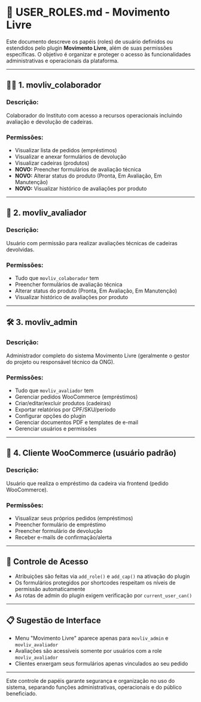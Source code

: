 # 👥 USER_ROLES.md - Movimento Livre

Este documento descreve os papéis (roles) de usuário definidos ou estendidos pelo plugin **Movimento Livre**, além de suas permissões específicas. O objetivo é organizar e proteger o acesso às funcionalidades administrativas e operacionais da plataforma.

---

## 🧑‍⚕️ 1. movliv_colaborador

### Descrição:
Colaborador do Instituto com acesso a recursos operacionais incluindo avaliação e devolução de cadeiras.

### Permissões:
- Visualizar lista de pedidos (empréstimos)
- Visualizar e anexar formulários de devolução
- Visualizar cadeiras (produtos)
- **NOVO:** Preencher formulários de avaliação técnica
- **NOVO:** Alterar status do produto (Pronta, Em Avaliação, Em Manutenção)
- **NOVO:** Visualizar histórico de avaliações por produto

---

## 🧪 2. movliv_avaliador

### Descrição:
Usuário com permissão para realizar avaliações técnicas de cadeiras devolvidas.

### Permissões:
- Tudo que `movliv_colaborador` tem
- Preencher formulários de avaliação técnica
- Alterar status do produto (Pronta, Em Avaliação, Em Manutenção)
- Visualizar histórico de avaliações por produto

---

## 🛠️ 3. movliv_admin

### Descrição:
Administrador completo do sistema Movimento Livre (geralmente o gestor do projeto ou responsável técnico da ONG).

### Permissões:
- Tudo que `movliv_avaliador` tem
- Gerenciar pedidos WooCommerce (empréstimos)
- Criar/editar/excluir produtos (cadeiras)
- Exportar relatórios por CPF/SKU/período
- Configurar opções do plugin
- Gerenciar documentos PDF e templates de e-mail
- Gerenciar usuários e permissões

---

## 👤 4. Cliente WooCommerce (usuário padrão)

### Descrição:
Usuário que realiza o empréstimo da cadeira via frontend (pedido WooCommerce).

### Permissões:
- Visualizar seus próprios pedidos (empréstimos)
- Preencher formulário de empréstimo
- Preencher formulário de devolução
- Receber e-mails de confirmação/alerta

---

## 🔐 Controle de Acesso

- Atribuições são feitas via `add_role()` e `add_cap()` na ativação do plugin
- Os formulários protegidos por shortcodes respeitam os níveis de permissão automaticamente
- As rotas de admin do plugin exigem verificação por `current_user_can()`

---

## 📋 Sugestão de Interface

- Menu "Movimento Livre" aparece apenas para `movliv_admin` e `movliv_avaliador`
- Avaliações são acessíveis somente por usuários com a role `movliv_avaliador`
- Clientes enxergam seus formulários apenas vinculados ao seu pedido

---

Este controle de papéis garante segurança e organização no uso do sistema, separando funções administrativas, operacionais e do público beneficiado.

